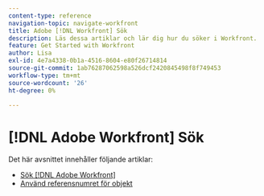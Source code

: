 ```yaml
---
content-type: reference
navigation-topic: navigate-workfront
title: Adobe [!DNL Workfront] Sök
description: Läs dessa artiklar och lär dig hur du söker i Workfront.
feature: Get Started with Workfront
author: Lisa
exl-id: 4e7a4338-0b1a-4516-8604-e80f26714814
source-git-commit: 1ab76287062598a526dcf2420845498f8f749453
workflow-type: tm+mt
source-wordcount: '26'
ht-degree: 0%

---
```


# [!DNL Adobe Workfront] Sök

Det här avsnittet innehåller följande artiklar:

* [Sök [!DNL Adobe Workfront]](../../../workfront-basics/navigate-workfront/search/search-workfront.md)
* [Använd referensnumret för objekt](../../../workfront-basics/navigate-workfront/search/reference-number-of-objects.md)
